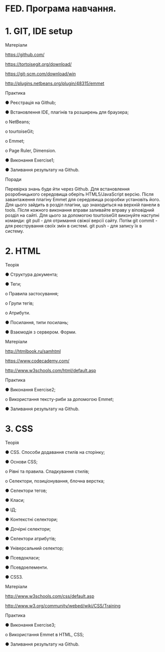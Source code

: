 # FED. Програма навчання.
# 1. GIT, IDE setup

Матеріали

https://github.com/

https://tortoisegit.org/download/

https://git-scm.com/download/win

http://plugins.netbeans.org/plugin/48315/emmet

Практика

●	Реєстрація на Github;

●	Встановлення IDE, плагінів та розширень для браузера;

o	NetBeans;

o	tourtoiseGit;

o	Emmet;

o	Page Ruler, Dimension.

●	Виконання Exercise1;

●	Заливання результату на Github.

Поради

Перевірка знань буде йти через Github. Для встановлення розробницького середовища оберіть HTML5/JavaScript версію. Після завантаження плагіну Emmet для середовища розробки установіть його. Для цього зайдить в розділ плагіни, що знаходиться на верхній панели в tools.
Після кожного виконання вправи заливайте вправу у віповідний розділ на сайті. Для цього за допомогою tourtoiseGit виконуйте наступні команди: git pull - для отримання свіжої версії сайту. Потім git commit - для реєстрування своїх змін в системі. git push - для запису їх в систему.

# 2. HTML
Теорія

●	Структура документа;

●	Теги;

o	Правила застосування;

o	Групи тегів;

o	Атрибути.

●	Посилання, типи посилань;

●	Взаємодія з сервером. Форми.


Матеріали

http://htmlbook.ru/samhtml

https://www.codecademy.com/

http://www.w3schools.com/html/default.asp

Практика

●	Виконання Exercise2;

o	Використання тексту-риби за допомогою Emmet;

●	Заливання результату на Github.


# 3. СSS
Теорія

●	СSS. Способи додавання стилів на сторінку; 

●	Основи CSS;

o	Рівні та правила. Спадкування стилів;

o	Селектори, позиціонування, блочна верстка;

●	Селектори тегов;

●	Класи;

●	ІД;

●	Контекстні селектори;

●	Дочірні селектори;

●	Селектори атрибутів;

●	Універсальний селектор;

●	Псевдокласи;

●	Псевдоелементи.

●	CSS3.
 
Матеріали

http://www.w3schools.com/css/default.asp

http://www.w3.org/community/webed/wiki/CSS/Training 

Практика

●	Виконання Exercise3;

o	Використання Emmet в HTML, CSS;

●	Заливання результату на Github.

